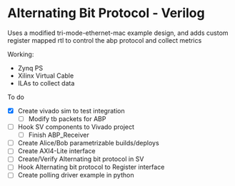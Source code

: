 # Alternating Bit Protocol - Verilog

Uses a modified tri-mode-ethernet-mac example design, and adds custom register mapped rtl to control
the abp protocol and collect metrics

Working:
- Zynq PS
- Xilinx Virtual Cable
- ILAs to collect data

To do
- [x] Create vivado sim to test integration
    - [ ] Modify tb packets for ABP
- [ ] Hook SV components to Vivado project
    - [ ] Finish ABP_Receiver
- [ ] Create Alice/Bob parametrizable builds/deploys
- [ ] Create AXI4-Lite interface
- [ ] Create/Verify Alternating bit protocol in SV
- [ ] Hook Alternating bit protocol to Register interface
- [ ] Create polling driver example in python